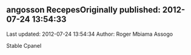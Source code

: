 ## angosson RecepesOriginally published: 2012-07-24 13:54:33 
Last updated: 2012-07-24 13:54:34 
Author: Roger Mbiama Assogo 
 
Stable Cpanel